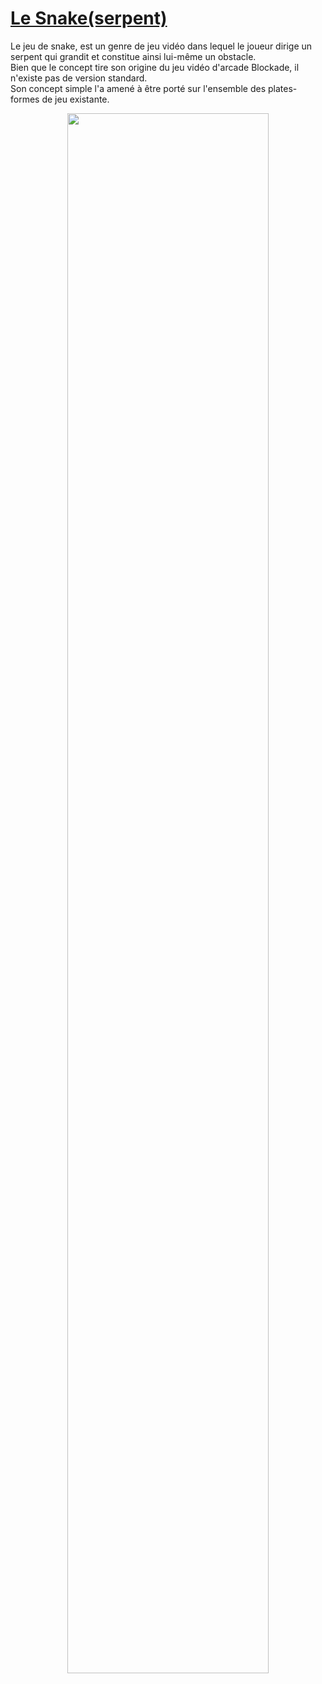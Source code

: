 # [Le Snake(serpent)](https://fr.wikipedia.org/wiki/Snake_(genre_de_jeu_vid%C3%A9o))

Le jeu de snake, est un genre de jeu vidéo dans lequel le joueur dirige un serpent qui grandit et constitue ainsi lui-même un obstacle.   
Bien que le concept tire son origine du jeu vidéo d'arcade Blockade, il n'existe pas de version standard.   
Son concept simple l'a amené à être porté sur l'ensemble des plates-formes de jeu existante.  

<div align="center">
 <a alt="snake" href="https://g.co/kgs/3Gi23S" target="_blank" title="Snake sur Google">
  <img width="80%" src="https://github.com/BarbaraC12/unity-project/blob/252924decd6dafcfd621574b1b1d1a8b72e08b08/img/cta_alt.png" />
 </a>
</div>
